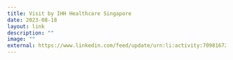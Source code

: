 ```yaml
---
title: Visit by IHH Healthcare Singapore
date: 2023-08-18
layout: link
description: ""
image: ""
external: https://www.linkedin.com/feed/update/urn:li:activity:7098167282434019328
---
```

